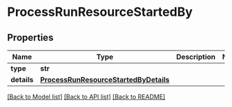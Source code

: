 # ProcessRunResourceStartedBy

## Properties
Name | Type | Description | Notes
------------ | ------------- | ------------- | -------------
**type** | **str** |  | 
**details** | [**ProcessRunResourceStartedByDetails**](ProcessRunResourceStartedByDetails.md) |  | 

[[Back to Model list]](../README.md#documentation-for-models) [[Back to API list]](../README.md#documentation-for-api-endpoints) [[Back to README]](../README.md)

